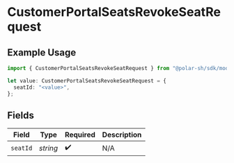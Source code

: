 # CustomerPortalSeatsRevokeSeatRequest

## Example Usage

```typescript
import { CustomerPortalSeatsRevokeSeatRequest } from "@polar-sh/sdk/models/operations/customerportalseatsrevokeseat.js";

let value: CustomerPortalSeatsRevokeSeatRequest = {
  seatId: "<value>",
};
```

## Fields

| Field              | Type               | Required           | Description        |
| ------------------ | ------------------ | ------------------ | ------------------ |
| `seatId`           | *string*           | :heavy_check_mark: | N/A                |